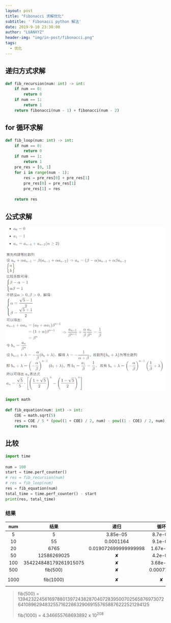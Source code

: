 ```yaml
---
layout: post
title: "Fibonacci 求解优化"
subtitle: ' Fibonacci python 解法'
date: 2019-9-10 23:30:00
author: "LUANXYZ"
header-img: "img/in-post/fibonacci.png"
tags:
  - 优化
---
```


## 递归方式求解

```python
def fib_recursion(num: int) -> int:
    if num == 0:
        return 0
    if num == 1:
        return 1
    return fibonacci(num - 1) + fibonacci(num - 2)
```

## for 循环求解

```python
def fib_loop(num: int) -> int:
    if num == 0:
        return 0
    if num == 1:
        return 1
    pre_res = [0, 1]
    for i in range(num - 1):
        res = pre_res[0] + pre_res[1]
        pre_res[0] = pre_res[1]
        pre_res[1] = res

    return res
```

## 公式求解

<img src="../img/in-post/fib_equation.png" style="zoom:80%;" />

```python
import math

def fib_equation(num: int) -> int:
    COE = math.sqrt(5)
    res = COE / 5 * (pow((1 + COE) / 2, num) - pow((1 - COE) / 2, num))
    return res
```

## 比较

```python
import time

num = 100
start = time.perf_counter()
# res = fib_recursion(num)
# res = fib_loop(num)
res = fib_equation(num)
total_time = time.perf_counter() - start
print(res, total_time)
```

### 结果

| num  |结果 |递归 | 循环 | 公式 |
| :--: | :-------------: | :---------------------: | :--------------------: | :--: |
|  5   | 5 | 3.85e-05 |8.7e-06| … |
|  10  | 55 | 0.0001164 |9.1e-06| … |
|  20  | 6765 | 0.019072699999999998 |1.67e-05| … |
|  50  | 12586269025 | ✘ |4.2e-05| … |
| 100  | 354224848179261915075 | ✘ |3.68e-05| … |
| 500  | fib(500) | ✘ |0.0007797| … |
| 1000 | fib(1000) | ✘ |✘| 3.26e-05 |

> fib(500) = 139423224561697880139724382870407283950070256587697307264108962948325571622863290691557658876222521294125
>
> fib(1000) = 4.346655768693892 x 10<sup>208</sup>

